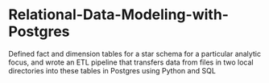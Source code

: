 # Relational-Data-Modeling-with-Postgres
Defined fact and dimension tables for a star schema for a particular analytic focus, and wrote an ETL pipeline that transfers data from files in two local directories into these tables in Postgres using Python and SQL
